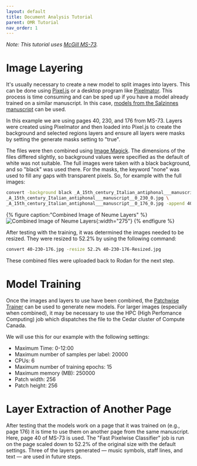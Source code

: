 ```yaml
---
layout: default
title: Document Analysis Tutorial
parent: OMR Tutorial
nav_order: 1
---
```


*Note: This tutorial uses [McGill MS-73](https://archive.org/details/McGillLibrary-rbsc_ms-medieval-073-18802).*

# Image Layering

It's usually necessary to create a new model to split images into layers.
This can be done using [Pixel.js](/overview/document-analysis#pixeljs) or a desktop program like [Pixelmator](http://www.pixelmator.com/).
This process is time consuming and can be sped up if you have a model already
trained on a similar manuscript.
In this case, [models from the Salzinnes manuscript](https://github.com/DDMAL/Calvo-classifier/tree/develop/Models/01-square-notation/02-three-pages-val-acc-20-epochs/models) can be used.

In this example we are using pages 40, 230, and 176 from MS-73. Layers were created
using Pixelmator and then loaded into Pixel.js to create the background and
selected regions layers and ensure all layers were masks by setting the
generate masks setting to "true".

The files were then combined using [Image Magick](https://imagemagick.org).
The dimensions of the files differed slightly, so background values were
specified as the default of white was not suitable. The full images were
taken with a black background, and so "black" was used there. For the masks,
the keyword "none" was used to fill any gaps with transparent pixels.
So, for example with the full images:
```bash
convert -background black _A_15th_century_Italian_antiphonal___manuscript__0_40_0.jpg \
_A_15th_century_Italian_antiphonal___manuscript__0_230_0.jpg \
_A_15th_century_Italian_antiphonal___manuscript__0_176_0.jpg -append 40-230-176.jpg
```
{% figure caption:"Combined Image of Neume Layers" %}
![Combined Image of Neume Layers](/assets/40-230_Neumes.png){:width="275"}
{% endfigure %}

After testing with the training, it was determined the images needed to be
resized. They were resized to 52.2% by using the following command:
```bash
convert 40-230-176.jpg -resize 52.2% 40-230-176-Resized.jpg
```

These combined files were uploaded back to Rodan for the next step.

# Model Training

Once the images and layers to use have been combined, the [Patchwise Trainer](/overview/document-analysis#hpc-patchwise-trainer) can be used
to generate new models.
For larger images (especially when combined), it may
be necessary to use
the HPC (High Perfomance Computing) job which dispatches the file to
the Cedar cluster of Compute Canada.

We will use this for our example with the following settings:

* Maximum Time: 0-12:00
* Maximum number of samples per label: 20000
* CPUs: 6
* Maximum number of training epochs: 15
* Maximum memory (MB): 250000
* Patch width: 256
* Patch height: 256

# Layer Extraction of Another Page

After testing that the models work on a page that it was trained on (e.g., page 176)
it is time to use them on another page from the same manuscript. Here,
page 40 of MS-73 is used. The "Fast Pixelwise Classifier" job is run on the page scaled down to 52.2% of the original size with the default settings.
Three of the layers generated &mdash; music symbols, staff lines, and text &mdash; are used in future steps.
